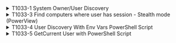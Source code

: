<details>
<summary>T1033-1 System Owner/User Discovery
</summary>
<pre>$ NA </pre>
</details>
<details>
<summary>T1033-3 Find computers where user has session - Stealth mode (PowerView)
</summary>
<pre>$ NA </pre>
</details>
<details>
<summary>T1033-4 User Discovery With Env Vars PowerShell Script
</summary>
<pre>$ NA </pre>
</details>
<details>
<summary>T1033-5 GetCurrent User with PowerShell Script
</summary>
<pre>$ NA </pre>
</details>

